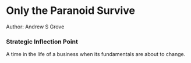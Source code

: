 # Only the Paranoid Survive

Author: Andrew S Grove

### Strategic Inflection Point
A time in the life of a business when its fundamentals are about to change.
